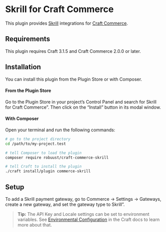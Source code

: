 # Skrill for Craft Commerce

This plugin provides [Skrill](https://www.skrill.com/) integrations for [Craft Commerce](https://craftcms.com/commerce).

## Requirements

This plugin requires Craft 3.1.5 and Craft Commerce 2.0.0 or later.

## Installation

You can install this plugin from the Plugin Store or with Composer.

#### From the Plugin Store

Go to the Plugin Store in your project’s Control Panel and search for Skrill for Craft Commerce”. Then click on the “Install” button in its modal window.

#### With Composer

Open your terminal and run the following commands:

```bash
# go to the project directory
cd /path/to/my-project.test

# tell Composer to load the plugin
composer require robuust/craft-commerce-skrill

# tell Craft to install the plugin
./craft install/plugin commerce-skrill
```

## Setup

To add a Skrill payment gateway, go to Commerce → Settings → Gateways, create a new gateway, and set the gateway type to Skrill”.

> **Tip:** The API Key and Locale settings can be set to environment variables. See [Environmental Configuration](https://docs.craftcms.com/v3/config/environments.html) in the Craft docs to learn more about that.
